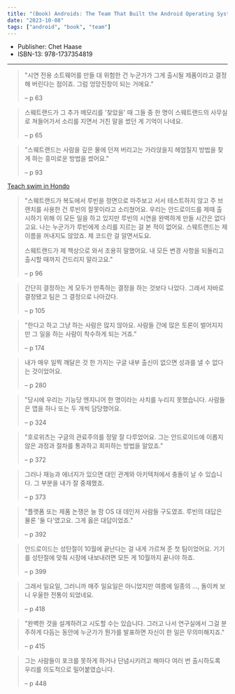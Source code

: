 ```yaml
---
title: "(Book) Androids: The Team That Built the Android Operating System"
date: "2023-10-08"
tags: ["android", "book", "team"]
---
```


- Publisher: Chet Haase
- ISBN-13: 978-1737354819

---

<!--more-->

> "시연 전용 소트웨어를 만들 대 위험한 건 누군가가 그게 출시될 제품이라고 결정해 버린다는 점이죠. 그럼 엉망진창이 되는
> 거에요."
>
> – p 63

> 스웨트랜드가 그 추가 메모리를 '찾았을' 때 그들 중 한 명이 스웨트랜드의 사무실로 쳐들어가서 소리를 지면서 거친 말을 썼던 게
> 기억이 나네요.
>
> – p 65

> "스웨트랜드는 사람을 깊은 물에 던져 버리고는 가라앉을지 헤엄칠지 방법을 찾게 하는 흥미로운 방법을 썼어요."
> 
> – p 93

[Teach swim in Hondo](https://youtu.be/D7YnspVoT5U?t=114)

> "스웨트랜드가 복도에서 루빈을 정면으로 마주보고 서서 테스트하지 않고 주 브랜치를 사용한 건 루빈의 잘못이라고 소리쳤어요.
> 우리는 안드로이드를 제때 출시하기 위해 이 모든 일을 하고 있지만 루빈의 시연을 완벽하게 만들 시간은 없다고요. 나는 누군가가
> 루빈에게 소리를 지르는 걸 본 적이 없어요. 스웨트랜드는 제 이름을 꺼내지도 않았죠. 제 코드란 걸 알면서도요.
>
> 스웨트랜드가 제 책상으로 와서 조용히 말했어요. 내 모든 변경 사항을 되돌리고 출시할 때까지 건드리지 말라고요."
>
> – p 96

> 간단히 결정하는 게 모두가 만족하는 결정을 하는 것보다 나았다. 그래서 자바로 결정됐고 팀은 그 결정으로 나아갔다.
>
> – p 105

> "한다고 하고 그냥 하는 사람은 많지 않아요. 사람들 간에 많은 토론이 벌어지지만 그 일을 하는 사람이 착수하게 되는 거죠."
>
> – p 174

> 내가 매우 일찍 깨달은 것 한 가지는 구글 내부 출신이 없으면 성과를 낼 수 없다는 것이었어요.
>
> – p 280

> "당시에 우리는 기능당 엔지니어 한 명이라는 사치를 누리지 못했습니다. 사람들은 앱을 하나 또는 두 개씩 담당했어요.
>
> – p 324

> "호로위츠는 구글의 관료주의를 정말 잘 다루었어요. 그는 안드로이드에 이롭지 않은 과정과 절차를 통과하고 회피하는 방법을
> 알았죠."
>
> – p 372

> 그러나 재능과 에너지가 있으면 대인 관계와 아키텍처에서 충돌이 날 수 있습니다. 그 부분을 내가 잘 중재했죠.
>
> – p 373

> "플랫폼 또는 제품 논쟁은 늘 팜 OS 대 데인저 사람들 구도였죠. 루빈의 대답은 물론 '둘 다'였고요. 그게 옳은 대답이었죠."
>
> – p 392

> 안드로이드는 성탄절이 10월에 끝난다는 걸 내게 가르쳐 준 첫 팀이었어요. 기기를 성탄절에 맞춰 시장에 내보내려면 모든 게
> 10월까지 끝나야 하죠.
>
> – p 399

> 그래서 일요일, 그러니까 매주 일요일은 아니었지만 여름에 일종의 ..., 돌이켜 보니 우울한 전통이 되었네요.
>
> – p 418

> "완벽한 것을 설계하려고 시도할 수는 있습니다. 그러고 나서 연구실에서 그걸 분주하게 다듬는 동안에 누군가가 뭔가를
> 발표하면 자신이 한 일은 무의미해지죠."
>
> – p 415

> 그는 사람들이 포크를 못하게 하거나 단념시키려고 해마다 여러 번 출시하도록 우리를 의도적으로 밀어붙였습니다.
>
> – p 448
